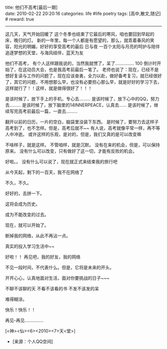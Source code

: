 title: 他们不高考[最后一期]  
date: 2010-02-22 20:20:16
categories: life #life poetry
tags: [高中,散文,随记]  # <!--more-->
reward: true

---

这几天，天气开始回暖了
这个冬季也结束了它最后的寒风，咱也要回到早起的床，晚归的灯。
新的一年里，每一个人都是有愿望的，那么，就乖着春风的笑容，阳光的明媚，好好的享受高考的最后
日与夜
一百个太阳与月亮的呵护与陪伴
追逐梦想的天堂，与海风结伴，蓝天为友

<!--more-->

他们不高考，
有个人这样跟我说的，当然我就愣了，呆了……………
100
倒计时开始了，在这动员大会，也是我高考前最后一笔了。
老师也说了：现在，已经不是想好复读与工作的问题了，现在应该奋勇，全力以赴，做好备考复习，就已经很好了，其它的问题，不用想那么早，也没有必要担心那么早，就是好好的学习下去，这样就行了！！这样，就是做得很好了！！！


是该时候了，放下手上的手机，专心去………
是该时候了，放下心中的QQ，努力去………
是该时候了，放下脑里的14INNERPEACE，认真去……
是该时候了，继续写完高考前最后一篇，一直去………

翻开以前的日历，一片的空白，脑袋里没装下东西。
是时候了，要努力去这样子
高考到了，也不怎样。但是，高考后就不~~
有人说，高考就像平常一样，再不等人中冲逝。
或许这样的乐观，是对的，但是，我们又真的是可以改变嘛



不啥样子，就是这样。
不管咱样，就是沉默。
没有在来的机会，但是，可以保持原来。
没有什么可以改变，只有做好了这一切，才能有反败的机会。



好啦。。
没有什么可以说了，现在就正式来结束我的旅行吧

从今天起，剩下的一百天，我不在网络了

不久，不久。

好好的，去拼一下。

这将会成为历史。

成为不能改变的过去。

现在，就可以开始了。

断掉我的网络，从此不再沾一点。

真实的投入学习生活中~~



好啦！！
再见吧，我的好友，我的网络

不见一段时间，不代表什么。但是，它将是未来的开头。



开开心心，认真地面对生活，面对你要挑战的日子~~~

不聊不该聊的天
不看不该看的书
不发不该发的呆

难得糊涂。

快乐！快乐！！

再见-再见……………

[<神><仙><6><2010><7>天<堂>]


- [来源：个人QQ空间]
